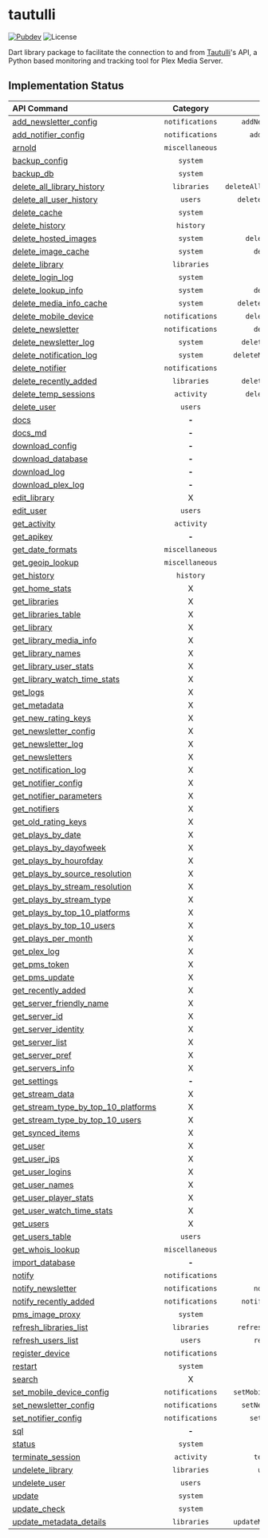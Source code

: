 # tautulli

[![Pubdev][pubdev-shield]][pubdev]
![License][license-shield]

Dart library package to facilitate the connection to and from [Tautulli](https://tautulli.com)'s API, a Python based monitoring and tracking tool for Plex Media Server.

## Implementation Status

| API Command | Category | Method |
| :---------- | :------: | -----: |
| [add_newsletter_config][api:add_newsletter_config]                                | `notifications`       | `addNewsletterConfig()` |
| [add_notifier_config][api:add_notifier_config]                                    | `notifications`       | `addNotifierConfig()` |
| [arnold][api:arnold]                                                              | `miscellaneous`       | `arnold()` |
| [backup_config][api:backup_config]                                                | `system`              | `backupConfig()` |
| [backup_db][api:backup_db]                                                        | `system`              | `backupDB()` |
| [delete_all_library_history][api:delete_all_library_history]                      | `libraries`           | `deleteAllLibraryHistory()` |
| [delete_all_user_history][api:delete_all_user_history]                            | `users`               | `deleteAllUserHistory()` |
| [delete_cache][api:delete_cache]                                                  | `system`              | `deleteCache()` |
| [delete_history][api:delete_history]                                              | `history`             | `deleteHistory()` |
| [delete_hosted_images][api:delete_hosted_images]                                  | `system`              | `deleteHostedImages()` |
| [delete_image_cache][api:delete_image_cache]                                      | `system`              | `deleteImageCache()` |
| [delete_library][api:delete_library]                                              | `libraries`           | `deleteLibrary()` |
| [delete_login_log][api:delete_login_log]                                          | `system`              | `deleteLoginLog()` |
| [delete_lookup_info][api:delete_lookup_info]                                      | `system`              | `deleteLookupInfo()` |
| [delete_media_info_cache][api:delete_media_info_cache]                            | `system`              | `deleteMediaInfoCache()` |
| [delete_mobile_device][api:delete_mobile_device]                                  | `notifications`       | `deleteMobileDevive()` |
| [delete_newsletter][api:delete_newsletter]                                        | `notifications`       | `deleteNewsletter()` |
| [delete_newsletter_log][api:delete_newsletter_log]                                | `system`              | `deleteNewsletterLog()` |
| [delete_notification_log][api:delete_notification_log]                            | `system`              | `deleteNotificationLog()` |
| [delete_notifier][api:delete_notifier]                                            | `notifications`       | `deleteNotifier()` |
| [delete_recently_added][api:delete_recently_added]                                | `libraries`           | `deleteRecentlyAdded()` |
| [delete_temp_sessions][api:delete_temp_sessions]                                  | `activity`            | `deleteTempSessions()` |
| [delete_user][api:delete_user]                                                    | `users`               | `deleteUser()` |
| [docs][api:docs]                                                                  | **-**                 | **-** |
| [docs_md][api:docs_md]                                                            | **-**                 | **-** |
| [download_config][api:download_config]                                            | **-**                 | **-** |
| [download_database][api:download_database]                                        | **-**                 | **-** |
| [download_log][api:download_log]                                                  | **-**                 | **-** |
| [download_plex_log][api:download_plex_log]                                        | **-**                 | **-** |
| [edit_library][api:edit_library]                                                  | X                     | X |
| [edit_user][api:edit_user]                                                        | `users`               | `editUser()` |
| [get_activity][api:get_activity]                                                  | `activity`            | `getActivity()` |
| [get_apikey][api:get_apikey]                                                      | **-**                 | **-** |
| [get_date_formats][api:get_date_formats]                                          | `miscellaneous`       | `getDateFormats()` |
| [get_geoip_lookup][api:get_geoip_lookup]                                          | `miscellaneous`       | `getGeoIPLookup()` |
| [get_history][api:get_history]                                                    | `history`             | `getHistory()` |
| [get_home_stats][api:get_home_stats]                                              | X                     | X |
| [get_libraries][api:get_libraries]                                                | X                     | X |
| [get_libraries_table][api:get_libraries_table]                                    | X                     | X |
| [get_library][api:get_library]                                                    | X                     | X |
| [get_library_media_info][api:get_library_media_info]                              | X                     | X |
| [get_library_names][api:get_library_names]                                        | X                     | X |
| [get_library_user_stats][api:get_library_user_stats]                              | X                     | X |
| [get_library_watch_time_stats][api:get_library_watch_time_stats]                  | X                     | X |
| [get_logs][api:get_logs]                                                          | X                     | X |
| [get_metadata][api:get_metadata]                                                  | X                     | X |
| [get_new_rating_keys][api:get_new_rating_keys]                                    | X                     | X |
| [get_newsletter_config][api:get_newsletter_config]                                | X                     | X |
| [get_newsletter_log][api:get_newsletter_log]                                      | X                     | X |
| [get_newsletters][api:get_newsletters]                                            | X                     | X |
| [get_notification_log][api:get_notification_log]                                  | X                     | X |
| [get_notifier_config][api:get_notifier_config]                                    | X                     | X |
| [get_notifier_parameters][api:get_notifier_parameters]                            | X                     | X |
| [get_notifiers][api:get_notifiers]                                                | X                     | X |
| [get_old_rating_keys][api:get_old_rating_keys]                                    | X                     | X |
| [get_plays_by_date][api:get_plays_by_date]                                        | X                     | X |
| [get_plays_by_dayofweek][api:get_plays_by_dayofweek]                              | X                     | X |
| [get_plays_by_hourofday][api:get_plays_by_hourofday]                              | X                     | X |
| [get_plays_by_source_resolution][api:get_plays_by_source_resolution]              | X                     | X |
| [get_plays_by_stream_resolution][api:get_plays_by_stream_resolution]              | X                     | X |
| [get_plays_by_stream_type][api:get_plays_by_stream_type]                          | X                     | X |
| [get_plays_by_top_10_platforms][api:get_plays_by_top_10_platforms]                | X                     | X |
| [get_plays_by_top_10_users][api:get_plays_by_top_10_users]                        | X                     | X |
| [get_plays_per_month][api:get_plays_per_month]                                    | X                     | X |
| [get_plex_log][api:get_plex_log]                                                  | X                     | X |
| [get_pms_token][api:get_pms_token]                                                | X                     | X |
| [get_pms_update][api:get_pms_update]                                              | X                     | X |
| [get_recently_added][api:get_recently_added]                                      | X                     | X |
| [get_server_friendly_name][api:get_server_friendly_name]                          | X                     | X |
| [get_server_id][api:get_server_id]                                                | X                     | X |
| [get_server_identity][api:get_server_identity]                                    | X                     | X |
| [get_server_list][api:get_server_list]                                            | X                     | X |
| [get_server_pref][api:get_server_pref]                                            | X                     | X |
| [get_servers_info][api:get_servers_info]                                          | X                     | X |
| [get_settings][api:get_settings]                                                  | **-**                 | **-** |
| [get_stream_data][api:get_stream_data]                                            | X                     | X |
| [get_stream_type_by_top_10_platforms][api:get_stream_type_by_top_10_platforms]    | X                     | X |
| [get_stream_type_by_top_10_users][api:get_stream_type_by_top_10_users]            | X                     | X |
| [get_synced_items][api:get_synced_items]                                          | X                     | X |
| [get_user][api:get_user]                                                          | X                     | X |
| [get_user_ips][api:get_user_ips]                                                  | X                     | X |
| [get_user_logins][api:get_user_logins]                                            | X                     | X |
| [get_user_names][api:get_user_names]                                              | X                     | X |
| [get_user_player_stats][api:get_user_player_stats]                                | X                     | X |
| [get_user_watch_time_stats][api:get_user_watch_time_stats]                        | X                     | X |
| [get_users][api:get_users]                                                        | X                     | X |
| [get_users_table][api:get_users_table]                                            | `users`               | `getUsersTable()` |
| [get_whois_lookup][api:get_whois_lookup]                                          | `miscellaneous`       | `getWHOISLookup()` |
| [import_database][api:import_database]                                            | **-**                 | **-** |
| [notify][api:notify]                                                              | `notifications`       | `notify()` |
| [notify_newsletter][api:notify_newsletter]                                        | `notifications`       | `notifyNewsletter()` |
| [notify_recently_added][api:notify_recently_added]                                | `notifications`       | `notifyRecentlyAdded()` |
| [pms_image_proxy][api:pms_image_proxy]                                            | `system`              | `pmsImageProxy()` |
| [refresh_libraries_list][api:refresh_libraries_list]                              | `libraries`           | `refreshLibrariesList()` |
| [refresh_users_list][api:refresh_users_list]                                      | `users`               | `refreshUsersList()` |
| [register_device][api:register_device]                                            | `notifications`       | `registerDevice()` |
| [restart][api:restart]                                                            | `system`              | `restart()` |
| [search][api:search]                                                              | X                     | X |
| [set_mobile_device_config][api:set_mobile_device_config]                          | `notifications`       | `setMobileDeviceConfig()` |
| [set_newsletter_config][api:set_newsletter_config]                                | `notifications`       | `setNewsletterConfig()` |
| [set_notifier_config][api:set_notifier_config]                                    | `notifications`       | `setNotifierConfig()` |
| [sql][api:sql]                                                                    | **-**                 | **-** |
| [status][api:status]                                                              | `system`              | `status()` |
| [terminate_session][api:terminate_session]                                        | `activity`            | `terminateSession()` |
| [undelete_library][api:undelete_library]                                          | `libraries`           | `undeleteLibrary()` |
| [undelete_user][api:undelete_user]                                                | `users`               | `undeleteUser()` |
| [update][api:update]                                                              | `system`              | `update()` |
| [update_check][api:update_check]                                                  | `system`              | `updateCheck()` |
| [update_metadata_details][api:update_metadata_details]                            | `libraries`           | `updateMetadataDetails()` |

[api:add_newsletter_config]: https://github.com/Tautulli/Tautulli/blob/master/API.md#add_newsletter_config
[api:add_notifier_config]: https://github.com/Tautulli/Tautulli/blob/master/API.md#add_notifier_config
[api:arnold]: https://github.com/Tautulli/Tautulli/blob/master/API.md#arnold
[api:backup_config]: https://github.com/Tautulli/Tautulli/blob/master/API.md#backup_config
[api:backup_db]: https://github.com/Tautulli/Tautulli/blob/master/API.md#backup_db
[api:delete_all_library_history]: https://github.com/Tautulli/Tautulli/blob/master/API.md#delete_all_library_history
[api:delete_all_user_history]: https://github.com/Tautulli/Tautulli/blob/master/API.md#delete_all_user_history
[api:delete_cache]: https://github.com/Tautulli/Tautulli/blob/master/API.md#delete_cache
[api:delete_history]: https://github.com/Tautulli/Tautulli/blob/master/API.md#delete_history
[api:delete_hosted_images]: https://github.com/Tautulli/Tautulli/blob/master/API.md#delete_hosted_images
[api:delete_image_cache]: https://github.com/Tautulli/Tautulli/blob/master/API.md#delete_image_cache
[api:delete_library]: https://github.com/Tautulli/Tautulli/blob/master/API.md#delete_library
[api:delete_login_log]: https://github.com/Tautulli/Tautulli/blob/master/API.md#delete_login_log
[api:delete_lookup_info]: https://github.com/Tautulli/Tautulli/blob/master/API.md#delete_lookup_info
[api:delete_media_info_cache]: https://github.com/Tautulli/Tautulli/blob/master/API.md#delete_media_info_cache
[api:delete_mobile_device]: https://github.com/Tautulli/Tautulli/blob/master/API.md#delete_mobile_device
[api:delete_newsletter]: https://github.com/Tautulli/Tautulli/blob/master/API.md#delete_newsletter
[api:delete_newsletter_log]: https://github.com/Tautulli/Tautulli/blob/master/API.md#delete_newsletter_log
[api:delete_notification_log]: https://github.com/Tautulli/Tautulli/blob/master/API.md#delete_notification_log
[api:delete_notifier]: https://github.com/Tautulli/Tautulli/blob/master/API.md#delete_notifier
[api:delete_recently_added]: https://github.com/Tautulli/Tautulli/blob/master/API.md#delete_recently_added
[api:delete_temp_sessions]: https://github.com/Tautulli/Tautulli/blob/master/API.md#delete_newsletter
[api:delete_user]: https://github.com/Tautulli/Tautulli/blob/master/API.md#delete_user
[api:docs]: https://github.com/Tautulli/Tautulli/blob/master/API.md#docs
[api:docs_md]: https://github.com/Tautulli/Tautulli/blob/master/API.md#docs_md
[api:download_config]: https://github.com/Tautulli/Tautulli/blob/master/API.md#download_config
[api:download_database]: https://github.com/Tautulli/Tautulli/blob/master/API.md#download_database
[api:download_log]: https://github.com/Tautulli/Tautulli/blob/master/API.md#download_log
[api:download_plex_log]: https://github.com/Tautulli/Tautulli/blob/master/API.md#download_plex_log
[api:edit_library]: https://github.com/Tautulli/Tautulli/blob/master/API.md#edit_library
[api:edit_user]: https://github.com/Tautulli/Tautulli/blob/master/API.md#edit_user
[api:get_activity]: https://github.com/Tautulli/Tautulli/blob/master/API.md#get_activity
[api:get_apikey]: https://github.com/Tautulli/Tautulli/blob/master/API.md#get_apikey
[api:get_date_formats]: https://github.com/Tautulli/Tautulli/blob/master/API.md#get_date_formats
[api:get_geoip_lookup]: https://github.com/Tautulli/Tautulli/blob/master/API.md#get_geoip_lookup
[api:get_history]: https://github.com/Tautulli/Tautulli/blob/master/API.md#get_history
[api:get_home_stats]: https://github.com/Tautulli/Tautulli/blob/master/API.md#get_home_stats
[api:get_libraries]: https://github.com/Tautulli/Tautulli/blob/master/API.md#get_libraries
[api:get_libraries_table]: https://github.com/Tautulli/Tautulli/blob/master/API.md#get_libraries_table
[api:get_library]: https://github.com/Tautulli/Tautulli/blob/master/API.md#get_library
[api:get_library_media_info]: https://github.com/Tautulli/Tautulli/blob/master/API.md#get_library_media_info
[api:get_library_names]: https://github.com/Tautulli/Tautulli/blob/master/API.md#get_library_names
[api:get_library_user_stats]: https://github.com/Tautulli/Tautulli/blob/master/API.md#get_library_user_stats
[api:get_library_watch_time_stats]: https://github.com/Tautulli/Tautulli/blob/master/API.md#get_library_watch_time_stats
[api:get_logs]: https://github.com/Tautulli/Tautulli/blob/master/API.md#get_logs
[api:get_metadata]: https://github.com/Tautulli/Tautulli/blob/master/API.md#get_metadata
[api:get_new_rating_keys]: https://github.com/Tautulli/Tautulli/blob/master/API.md#get_new_rating_keys
[api:get_newsletter_config]: https://github.com/Tautulli/Tautulli/blob/master/API.md#get_newsletter_config
[api:get_newsletter_log]: https://github.com/Tautulli/Tautulli/blob/master/API.md#get_newsletter_log
[api:get_newsletters]: https://github.com/Tautulli/Tautulli/blob/master/API.md#get_newsletters
[api:get_notification_log]: https://github.com/Tautulli/Tautulli/blob/master/API.md#get_notification_log
[api:get_notifier_config]: https://github.com/Tautulli/Tautulli/blob/master/API.md#get_notifier_config
[api:get_notifier_parameters]: https://github.com/Tautulli/Tautulli/blob/master/API.md#get_notifier_parameters
[api:get_notifiers]: https://github.com/Tautulli/Tautulli/blob/master/API.md#get_notifiers
[api:get_old_rating_keys]: https://github.com/Tautulli/Tautulli/blob/master/API.md#get_old_rating_keys
[api:get_plays_by_date]: https://github.com/Tautulli/Tautulli/blob/master/API.md#get_plays_by_date
[api:get_plays_by_dayofweek]: https://github.com/Tautulli/Tautulli/blob/master/API.md#get_plays_by_dayofweek
[api:get_plays_by_hourofday]: https://github.com/Tautulli/Tautulli/blob/master/API.md#get_plays_by_hourofday
[api:get_plays_by_source_resolution]: https://github.com/Tautulli/Tautulli/blob/master/API.md#get_plays_by_source_resolution
[api:get_plays_by_stream_resolution]: https://github.com/Tautulli/Tautulli/blob/master/API.md#get_plays_by_stream_resolution
[api:get_plays_by_stream_type]: https://github.com/Tautulli/Tautulli/blob/master/API.md#get_plays_by_stream_type
[api:get_plays_by_top_10_platforms]: https://github.com/Tautulli/Tautulli/blob/master/API.md#get_plays_by_top_10_platforms
[api:get_plays_by_top_10_users]: https://github.com/Tautulli/Tautulli/blob/master/API.md#get_plays_by_top_10_users
[api:get_plays_per_month]: https://github.com/Tautulli/Tautulli/blob/master/API.md#get_plays_per_month
[api:get_plex_log]: https://github.com/Tautulli/Tautulli/blob/master/API.md#get_plex_log
[api:get_pms_token]: https://github.com/Tautulli/Tautulli/blob/master/API.md#get_pms_token
[api:get_pms_update]: https://github.com/Tautulli/Tautulli/blob/master/API.md#get_pms_update
[api:get_recently_added]: https://github.com/Tautulli/Tautulli/blob/master/API.md#get_recently_added
[api:get_server_friendly_name]: https://github.com/Tautulli/Tautulli/blob/master/API.md#get_server_friendly_name
[api:get_server_id]: https://github.com/Tautulli/Tautulli/blob/master/API.md#get_server_id
[api:get_server_identity]: https://github.com/Tautulli/Tautulli/blob/master/API.md#get_server_identity
[api:get_server_list]: https://github.com/Tautulli/Tautulli/blob/master/API.md#get_server_list
[api:get_server_pref]: https://github.com/Tautulli/Tautulli/blob/master/API.md#get_server_pref
[api:get_servers_info]: https://github.com/Tautulli/Tautulli/blob/master/API.md#get_servers_info
[api:get_settings]: https://github.com/Tautulli/Tautulli/blob/master/API.md#get_settings
[api:get_stream_data]: https://github.com/Tautulli/Tautulli/blob/master/API.md#get_stream_data
[api:get_stream_type_by_top_10_platforms]: https://github.com/Tautulli/Tautulli/blob/master/API.md#get_stream_type_by_top_10_platforms
[api:get_stream_type_by_top_10_users]: https://github.com/Tautulli/Tautulli/blob/master/API.md#get_stream_type_by_top_10_users
[api:get_synced_items]: https://github.com/Tautulli/Tautulli/blob/master/API.md#get_synced_items
[api:get_user]: https://github.com/Tautulli/Tautulli/blob/master/API.md#get_user
[api:get_user_ips]: https://github.com/Tautulli/Tautulli/blob/master/API.md#get_user_ips
[api:get_user_logins]: https://github.com/Tautulli/Tautulli/blob/master/API.md#get_user_logins
[api:get_user_names]: https://github.com/Tautulli/Tautulli/blob/master/API.md#get_user_names
[api:get_user_player_stats]: https://github.com/Tautulli/Tautulli/blob/master/API.md#get_user_player_stats
[api:get_user_watch_time_stats]: https://github.com/Tautulli/Tautulli/blob/master/API.md#get_user_watch_time_stats
[api:get_users]: https://github.com/Tautulli/Tautulli/blob/master/API.md#get_users
[api:get_users_table]: https://github.com/Tautulli/Tautulli/blob/master/API.md#get_users_table
[api:get_whois_lookup]: https://github.com/Tautulli/Tautulli/blob/master/API.md#get_whois_lookup
[api:import_database]: https://github.com/Tautulli/Tautulli/blob/master/API.md#import_database
[api:notify]: https://github.com/Tautulli/Tautulli/blob/master/API.md#notify
[api:notify_newsletter]: https://github.com/Tautulli/Tautulli/blob/master/API.md#notify_newsletter
[api:notify_recently_added]: https://github.com/Tautulli/Tautulli/blob/master/API.md#notify_recently_added
[api:pms_image_proxy]: https://github.com/Tautulli/Tautulli/blob/master/API.md#pms_image_proxy
[api:refresh_libraries_list]: https://github.com/Tautulli/Tautulli/blob/master/API.md#refresh_libraries_list
[api:refresh_users_list]: https://github.com/Tautulli/Tautulli/blob/master/API.md#refresh_users_list
[api:register_device]: https://github.com/Tautulli/Tautulli/blob/master/API.md#register_device
[api:restart]: https://github.com/Tautulli/Tautulli/blob/master/API.md#restart
[api:search]: https://github.com/Tautulli/Tautulli/blob/master/API.md#search
[api:set_mobile_device_config]: https://github.com/Tautulli/Tautulli/blob/master/API.md#set_mobile_device_config
[api:set_newsletter_config]: https://github.com/Tautulli/Tautulli/blob/master/API.md#set_newsletter_config
[api:set_notifier_config]: https://github.com/Tautulli/Tautulli/blob/master/API.md#set_notifier_config
[api:sql]: https://github.com/Tautulli/Tautulli/blob/master/API.md#sql
[api:status]: https://github.com/Tautulli/Tautulli/blob/master/API.md#status
[api:terminate_session]: https://github.com/Tautulli/Tautulli/blob/master/API.md#terminate_session
[api:undelete_library]: https://github.com/Tautulli/Tautulli/blob/master/API.md#undelete_library
[api:undelete_user]: https://github.com/Tautulli/Tautulli/blob/master/API.md#undelete_user
[api:update]: https://github.com/Tautulli/Tautulli/blob/master/API.md#update
[api:update_check]: https://github.com/Tautulli/Tautulli/blob/master/API.md#update_check
[api:update_metadata_details]: https://github.com/Tautulli/Tautulli/blob/master/API.md#update_metadata_details

[license-shield]: https://img.shields.io/github/license/CometTools/Packages?style=for-the-badge
[pubdev]: https://pub.dev/packages/tautulli/
[pubdev-shield]: https://img.shields.io/pub/v/tautulli.svg?style=for-the-badge
